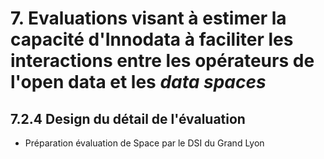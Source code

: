 # 7. Evaluations visant à estimer la capacité d'Innodata à faciliter les interactions entre les opérateurs de l'open data et les *data spaces*

## 7.2.4 Design du détail de l'évaluation

- Préparation évaluation de Space par le DSI du Grand Lyon
